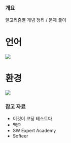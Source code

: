 ### 개요
알고리즘별 개념 정리 / 문제 풀이

# 언어
<img src="https://img.shields.io/badge/Python-3776AB?style=flat&logo=Python&logoColor=white">

# 환경
<img src="https://img.shields.io/badge/Visual Studio Code-007ACC?style=flat&logo=Visual Studio Code&logoColor=white">

### 참고 자료
* 이것이 코딩 테스트다
* 백준
* SW Expert Academy
* Softeer
